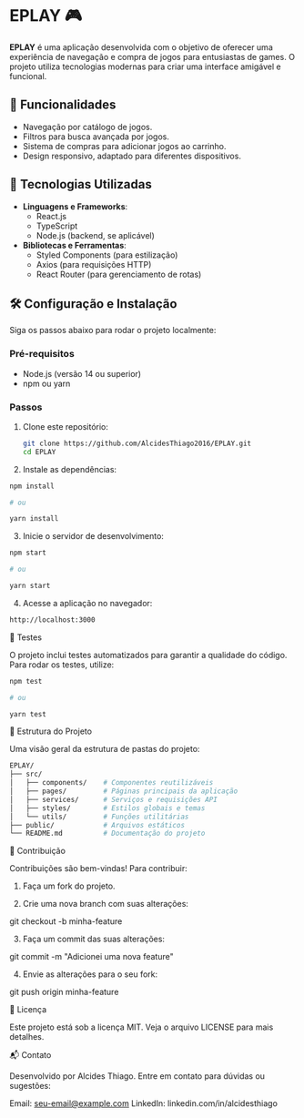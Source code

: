 # EPLAY 🎮

**EPLAY** é uma aplicação desenvolvida com o objetivo de oferecer uma experiência de navegação e compra de jogos para entusiastas de games. O projeto utiliza tecnologias modernas para criar uma interface amigável e funcional.

## 📝 Funcionalidades

- Navegação por catálogo de jogos.
- Filtros para busca avançada por jogos.
- Sistema de compras para adicionar jogos ao carrinho.
- Design responsivo, adaptado para diferentes dispositivos.

## 🚀 Tecnologias Utilizadas

- **Linguagens e Frameworks**:
  - React.js
  - TypeScript
  - Node.js (backend, se aplicável)
- **Bibliotecas e Ferramentas**:
  - Styled Components (para estilização)
  - Axios (para requisições HTTP)
  - React Router (para gerenciamento de rotas)

## 🛠️ Configuração e Instalação

Siga os passos abaixo para rodar o projeto localmente:

### Pré-requisitos

- Node.js (versão 14 ou superior)
- npm ou yarn

### Passos

1. Clone este repositório:

   ```bash
   git clone https://github.com/AlcidesThiago2016/EPLAY.git
   cd EPLAY
   ```

2. Instale as dependências:
```bash
npm install

# ou

yarn install
```

3. Inicie o servidor de desenvolvimento:
```bash
npm start

# ou

yarn start
```

4. Acesse a aplicação no navegador:
```bash
http://localhost:3000
```

🧪 Testes

O projeto inclui testes automatizados para garantir a qualidade do código. Para rodar os testes, utilize:
```bash
npm test

# ou

yarn test
```

📂 Estrutura do Projeto

Uma visão geral da estrutura de pastas do projeto:
```bash
EPLAY/
├── src/
│   ├── components/    # Componentes reutilizáveis
│   ├── pages/         # Páginas principais da aplicação
│   ├── services/      # Serviços e requisições API
│   ├── styles/        # Estilos globais e temas
│   └── utils/         # Funções utilitárias
├── public/            # Arquivos estáticos
└── README.md          # Documentação do projeto
```
🤝 Contribuição

Contribuições são bem-vindas! Para contribuir:

1. Faça um fork do projeto.

2. Crie uma nova branch com suas alterações:

git checkout -b minha-feature

3. Faça um commit das suas alterações:

git commit -m "Adicionei uma nova feature"

4. Envie as alterações para o seu fork:

git push origin minha-feature

📜 Licença

Este projeto está sob a licença MIT. Veja o arquivo LICENSE para mais detalhes.

📬 Contato

Desenvolvido por Alcides Thiago. Entre em contato para dúvidas ou sugestões:

Email: seu-email@example.com
LinkedIn: linkedin.com/in/alcidesthiago
